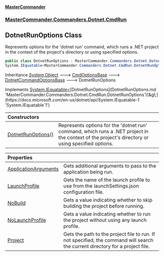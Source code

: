 #### [MasterCommander](MasterCommander.md 'MasterCommander')
### [MasterCommander.Commanders.Dotnet.CmdRun](MasterCommander.md#MasterCommander.Commanders.Dotnet.CmdRun 'MasterCommander.Commanders.Dotnet.CmdRun')

## DotnetRunOptions Class

Represents options for the 'dotnet run' command, which runs a .NET project in the context of the project's directory or using specified options.

```csharp
public class DotnetRunOptions : MasterCommander.Commanders.Dotnet.DotnetCommandOptionsBase,
System.IEquatable<MasterCommander.Commanders.Dotnet.CmdRun.DotnetRunOptions>
```

Inheritance [System.Object](https://docs.microsoft.com/en-us/dotnet/api/System.Object 'System.Object') &#129106; [CmdOptionsBase](CmdOptionsBase.md 'MasterCommander.Core.CmdOptionsBase') &#129106; [DotnetCommandOptionsBase](DotnetCommandOptionsBase.md 'MasterCommander.Commanders.Dotnet.DotnetCommandOptionsBase') &#129106; DotnetRunOptions

Implements [System.IEquatable&lt;](https://docs.microsoft.com/en-us/dotnet/api/System.IEquatable-1 'System.IEquatable`1')[DotnetRunOptions](DotnetRunOptions.md 'MasterCommander.Commanders.Dotnet.CmdRun.DotnetRunOptions')[&gt;](https://docs.microsoft.com/en-us/dotnet/api/System.IEquatable-1 'System.IEquatable`1')

| Constructors | |
| :--- | :--- |
| [DotnetRunOptions()](DotnetRunOptions.DotnetRunOptions().md 'MasterCommander.Commanders.Dotnet.CmdRun.DotnetRunOptions.DotnetRunOptions()') | Represents options for the 'dotnet run' command, which runs a .NET project in the context of the project's directory or using specified options. |

| Properties | |
| :--- | :--- |
| [ApplicationArguments](DotnetRunOptions.ApplicationArguments.md 'MasterCommander.Commanders.Dotnet.CmdRun.DotnetRunOptions.ApplicationArguments') | Gets additional arguments to pass to the application being run. |
| [LaunchProfile](DotnetRunOptions.LaunchProfile.md 'MasterCommander.Commanders.Dotnet.CmdRun.DotnetRunOptions.LaunchProfile') | Gets the name of the launch profile to use from the launchSettings.json configuration file. |
| [NoBuild](DotnetRunOptions.NoBuild.md 'MasterCommander.Commanders.Dotnet.CmdRun.DotnetRunOptions.NoBuild') | Gets a value indicating whether to skip building the project before running. |
| [NoLaunchProfile](DotnetRunOptions.NoLaunchProfile.md 'MasterCommander.Commanders.Dotnet.CmdRun.DotnetRunOptions.NoLaunchProfile') | Gets a value indicating whether to run the project without using any launch profile. |
| [Project](DotnetRunOptions.Project.md 'MasterCommander.Commanders.Dotnet.CmdRun.DotnetRunOptions.Project') | Gets the path to the project file to run. If not specified, the command will search the current directory for a project file. |
